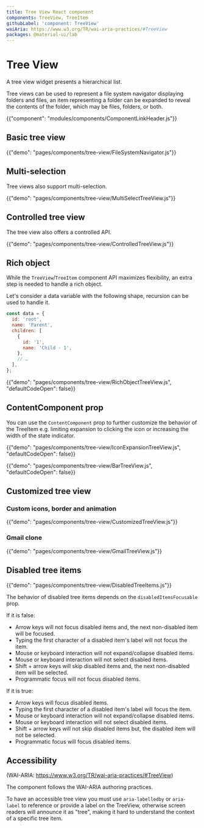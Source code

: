 ```yaml
---
title: Tree View React component
components: TreeView, TreeItem
githubLabel: 'component: TreeView'
waiAria: https://www.w3.org/TR/wai-aria-practices/#TreeView
packages: @material-ui/lab
---
```


# Tree View

<p class="description">A tree view widget presents a hierarchical list.</p>

Tree views can be used to represent a file system navigator displaying folders and files, an item representing a folder can be expanded to reveal the contents of the folder, which may be files, folders, or both.

{{"component": "modules/components/ComponentLinkHeader.js"}}

## Basic tree view

{{"demo": "pages/components/tree-view/FileSystemNavigator.js"}}

## Multi-selection

Tree views also support multi-selection.

{{"demo": "pages/components/tree-view/MultiSelectTreeView.js"}}

## Controlled tree view

The tree view also offers a controlled API.

{{"demo": "pages/components/tree-view/ControlledTreeView.js"}}

## Rich object

While the `TreeView`/`TreeItem` component API maximizes flexibility, an extra step is needed to handle a rich object.

Let's consider a data variable with the following shape, recursion can be used to handle it.

```js
const data = {
  id: 'root',
  name: 'Parent',
  children: [
    {
      id: '1',
      name: 'Child - 1',
    },
    // …
  ],
};
```

{{"demo": "pages/components/tree-view/RichObjectTreeView.js", "defaultCodeOpen": false}}

## ContentComponent prop

You can use the `ContentComponent` prop to further customize the behavior of the TreeItem
e.g. limiting expansion to clicking the icon or increasing the width of the state indicator.

{{"demo": "pages/components/tree-view/IconExpansionTreeView.js", "defaultCodeOpen": false}}

{{"demo": "pages/components/tree-view/BarTreeView.js", "defaultCodeOpen": false}}

## Customized tree view

### Custom icons, border and animation

{{"demo": "pages/components/tree-view/CustomizedTreeView.js"}}

### Gmail clone

{{"demo": "pages/components/tree-view/GmailTreeView.js"}}

## Disabled tree items

{{"demo": "pages/components/tree-view/DisabledTreeItems.js"}}

The behavior of disabled tree items depends on the `disabledItemsFocusable` prop.

If it is false:

- Arrow keys will not focus disabled items and, the next non-disabled item will be focused.
- Typing the first character of a disabled item's label will not focus the item.
- Mouse or keyboard interaction will not expand/collapse disabled items.
- Mouse or keyboard interaction will not select disabled items.
- Shift + arrow keys will skip disabled items and, the next non-disabled item will be selected.
- Programmatic focus will not focus disabled items.

If it is true:

- Arrow keys will focus disabled items.
- Typing the first character of a disabled item's label will focus the item.
- Mouse or keyboard interaction will not expand/collapse disabled items.
- Mouse or keyboard interaction will not select disabled items.
- Shift + arrow keys will not skip disabled items but, the disabled item will not be selected.
- Programmatic focus will focus disabled items.

## Accessibility

(WAI-ARIA: https://www.w3.org/TR/wai-aria-practices/#TreeView)

The component follows the WAI-ARIA authoring practices.

To have an accessible tree view you must use `aria-labelledby` or `aria-label` to reference or provide a label on the TreeView, otherwise screen readers will announce it as "tree", making it hard to understand the context of a specific tree item.

